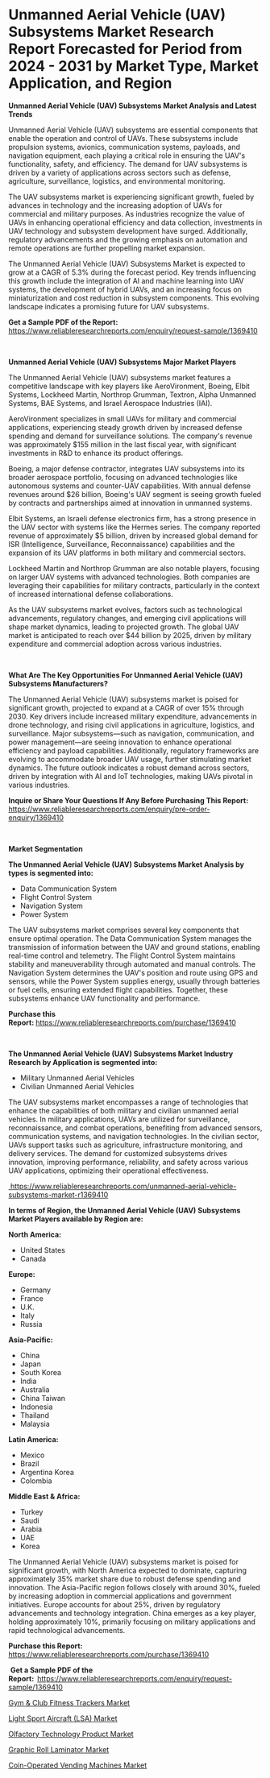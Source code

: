 <p><h1>Unmanned Aerial Vehicle (UAV) Subsystems Market Research Report Forecasted for Period from 2024 -  2031 by Market Type, Market Application, and Region</h1></p><p><strong>Unmanned Aerial Vehicle (UAV) Subsystems Market Analysis and Latest Trends</strong></p>
<p><p>Unmanned Aerial Vehicle (UAV) subsystems are essential components that enable the operation and control of UAVs. These subsystems include propulsion systems, avionics, communication systems, payloads, and navigation equipment, each playing a critical role in ensuring the UAV's functionality, safety, and efficiency. The demand for UAV subsystems is driven by a variety of applications across sectors such as defense, agriculture, surveillance, logistics, and environmental monitoring. </p><p>The UAV subsystems market is experiencing significant growth, fueled by advances in technology and the increasing adoption of UAVs for commercial and military purposes. As industries recognize the value of UAVs in enhancing operational efficiency and data collection, investments in UAV technology and subsystem development have surged. Additionally, regulatory advancements and the growing emphasis on automation and remote operations are further propelling market expansion.</p><p>The Unmanned Aerial Vehicle (UAV) Subsystems Market is expected to grow at a CAGR of 5.3% during the forecast period. Key trends influencing this growth include the integration of AI and machine learning into UAV systems, the development of hybrid UAVs, and an increasing focus on miniaturization and cost reduction in subsystem components. This evolving landscape indicates a promising future for UAV subsystems.</p></p>
<p><strong>Get a Sample PDF of the Report:&nbsp;</strong> <a href="https://www.reliableresearchreports.com/enquiry/request-sample/1369410?utm_campaign=1479&utm_medium=2&utm_source=Github&utm_content=ia&utm_term=11102024&utm_id=unmanned-aerial-vehicle-uav-subsystems">https://www.reliableresearchreports.com/enquiry/request-sample/1369410</a></p>
<p>&nbsp;</p>
<p><strong>Unmanned Aerial Vehicle (UAV) Subsystems Major Market Players</strong></p>
<p><p>The Unmanned Aerial Vehicle (UAV) subsystems market features a competitive landscape with key players like AeroVironment, Boeing, Elbit Systems, Lockheed Martin, Northrop Grumman, Textron, Alpha Unmanned Systems, BAE Systems, and Israel Aerospace Industries (IAI). </p><p>AeroVironment specializes in small UAVs for military and commercial applications, experiencing steady growth driven by increased defense spending and demand for surveillance solutions. The company's revenue was approximately $155 million in the last fiscal year, with significant investments in R&D to enhance its product offerings.</p><p>Boeing, a major defense contractor, integrates UAV subsystems into its broader aerospace portfolio, focusing on advanced technologies like autonomous systems and counter-UAV capabilities. With annual defense revenues around $26 billion, Boeing's UAV segment is seeing growth fueled by contracts and partnerships aimed at innovation in unmanned systems.</p><p>Elbit Systems, an Israeli defense electronics firm, has a strong presence in the UAV sector with systems like the Hermes series. The company reported revenue of approximately $5 billion, driven by increased global demand for ISR (Intelligence, Surveillance, Reconnaissance) capabilities and the expansion of its UAV platforms in both military and commercial sectors.</p><p>Lockheed Martin and Northrop Grumman are also notable players, focusing on larger UAV systems with advanced technologies. Both companies are leveraging their capabilities for military contracts, particularly in the context of increased international defense collaborations.</p><p>As the UAV subsystems market evolves, factors such as technological advancements, regulatory changes, and emerging civil applications will shape market dynamics, leading to projected growth. The global UAV market is anticipated to reach over $44 billion by 2025, driven by military expenditure and commercial adoption across various industries.</p></p>
<p>&nbsp;</p>
<p><strong>What Are The Key Opportunities For Unmanned Aerial Vehicle (UAV) Subsystems Manufacturers?</strong></p>
<p><p>The Unmanned Aerial Vehicle (UAV) subsystems market is poised for significant growth, projected to expand at a CAGR of over 15% through 2030. Key drivers include increased military expenditure, advancements in drone technology, and rising civil applications in agriculture, logistics, and surveillance. Major subsystems—such as navigation, communication, and power management—are seeing innovation to enhance operational efficiency and payload capabilities. Additionally, regulatory frameworks are evolving to accommodate broader UAV usage, further stimulating market dynamics. The future outlook indicates a robust demand across sectors, driven by integration with AI and IoT technologies, making UAVs pivotal in various industries.</p></p>
<p><strong>Inquire or Share Your Questions If Any Before Purchasing This Report:</strong> <a href="https://www.reliableresearchreports.com/enquiry/pre-order-enquiry/1369410?utm_campaign=1479&utm_medium=2&utm_source=Github&utm_content=ia&utm_term=11102024&utm_id=unmanned-aerial-vehicle-uav-subsystems">https://www.reliableresearchreports.com/enquiry/pre-order-enquiry/1369410</a></p>
<p>&nbsp;</p>
<p><strong>Market Segmentation</strong></p>
<p><strong>The Unmanned Aerial Vehicle (UAV) Subsystems Market Analysis by types is segmented into:</strong></p>
<p><ul><li>Data Communication System</li><li>Flight Control System</li><li>Navigation System</li><li>Power System</li></ul></p>
<p><p>The UAV subsystems market comprises several key components that ensure optimal operation. The Data Communication System manages the transmission of information between the UAV and ground stations, enabling real-time control and telemetry. The Flight Control System maintains stability and maneuverability through automated and manual controls. The Navigation System determines the UAV's position and route using GPS and sensors, while the Power System supplies energy, usually through batteries or fuel cells, ensuring extended flight capabilities. Together, these subsystems enhance UAV functionality and performance.</p></p>
<p><strong>Purchase this Report:&nbsp;</strong><a href="https://www.reliableresearchreports.com/purchase/1369410?utm_campaign=1479&utm_medium=2&utm_source=Github&utm_content=ia&utm_term=11102024&utm_id=unmanned-aerial-vehicle-uav-subsystems">https://www.reliableresearchreports.com/purchase/1369410</a></p>
<p>&nbsp;</p>
<p><strong>The Unmanned Aerial Vehicle (UAV) Subsystems Market Industry Research by Application is segmented into:</strong></p>
<p><ul><li>Military Unmanned Aerial Vehicles</li><li>Civilian Unmanned Aerial Vehicles</li></ul></p>
<p><p>The UAV subsystems market encompasses a range of technologies that enhance the capabilities of both military and civilian unmanned aerial vehicles. In military applications, UAVs are utilized for surveillance, reconnaissance, and combat operations, benefiting from advanced sensors, communication systems, and navigation technologies. In the civilian sector, UAVs support tasks such as agriculture, infrastructure monitoring, and delivery services. The demand for customized subsystems drives innovation, improving performance, reliability, and safety across various UAV applications, optimizing their operational effectiveness.</p></p>
<p><a href="https://www.reliableresearchreports.com/unmanned-aerial-vehicle-subsystems-market-r1369410?utm_campaign=1479&utm_medium=2&utm_source=Github&utm_content=ia&utm_term=11102024&utm_id=unmanned-aerial-vehicle-uav-subsystems">&nbsp;https://www.reliableresearchreports.com/unmanned-aerial-vehicle-subsystems-market-r1369410</a></p>
<p><strong>In terms of Region, the Unmanned Aerial Vehicle (UAV) Subsystems Market Players available by Region are:</strong></p>
<p>
    <p> <strong> North America: </strong>
        <ul>
            <li>United States</li>
            <li>Canada</li>
        </ul>
        </p> 
    <p> <strong> Europe: </strong>
        <ul>
            <li>Germany</li>
            <li>France</li>
            <li>U.K.</li>
            <li>Italy</li>
            <li>Russia</li>
        </ul>
        </p> 
    <p> <strong> Asia-Pacific: </strong>
        <ul>
            <li>China</li>
            <li>Japan</li>
            <li>South Korea</li>
            <li>India</li>
            <li>Australia</li>
            <li>China Taiwan</li>
            <li>Indonesia</li>
            <li>Thailand</li>
            <li>Malaysia</li>
        </ul>
        </p> 
    <p> <strong> Latin America: </strong>
        <ul>
            <li>Mexico</li>
            <li>Brazil</li>
            <li>Argentina Korea</li>
            <li>Colombia</li>
        </ul>
        </p> 
    <p> <strong> Middle East & Africa: </strong>
        <ul>
            <li>Turkey</li>
            <li>Saudi</li>
            <li>Arabia</li>
            <li>UAE</li>
            <li>Korea</li>
        </ul>
    </p>
    </p>
<p><p>The Unmanned Aerial Vehicle (UAV) subsystems market is poised for significant growth, with North America expected to dominate, capturing approximately 35% market share due to robust defense spending and innovation. The Asia-Pacific region follows closely with around 30%, fueled by increasing adoption in commercial applications and government initiatives. Europe accounts for about 25%, driven by regulatory advancements and technology integration. China emerges as a key player, holding approximately 10%, primarily focusing on military applications and rapid technological advancements.</p></p>
<p><strong>Purchase this Report: </strong><a href="https://www.reliableresearchreports.com/purchase/1369410?utm_campaign=1479&utm_medium=2&utm_source=Github&utm_content=ia&utm_term=11102024&utm_id=unmanned-aerial-vehicle-uav-subsystems">https://www.reliableresearchreports.com/purchase/1369410</a></p>
<p>&nbsp;<strong>Get a Sample PDF of the Report:&nbsp;&nbsp;</strong><a href="https://www.reliableresearchreports.com/enquiry/request-sample/1369410?utm_campaign=1479&utm_medium=2&utm_source=Github&utm_content=ia&utm_term=11102024&utm_id=unmanned-aerial-vehicle-uav-subsystems">https://www.reliableresearchreports.com/enquiry/request-sample/1369410</a></p>
<p><strong></strong></p>
<p><p><a href="https://www.linkedin.com/pulse/global-gym-club-fitness-trackers-industry-analysis-report-market-prb1f?utm_campaign=1479&utm_medium=2&utm_source=Github&utm_content=ia&utm_term=11102024&utm_id=unmanned-aerial-vehicle-uav-subsystems">Gym & Club Fitness Trackers Market</a></p><p><a href="https://www.linkedin.com/pulse/light-sport-aircraft-lsa-market-global-trends-forecast-2024-ifhwe?utm_campaign=1479&utm_medium=2&utm_source=Github&utm_content=ia&utm_term=11102024&utm_id=unmanned-aerial-vehicle-uav-subsystems">Light Sport Aircraft (LSA) Market</a></p><p><a href="https://www.linkedin.com/pulse/global-olfactory-technology-product-market-analysis-key-trends-xpqoc?utm_campaign=1479&utm_medium=2&utm_source=Github&utm_content=ia&utm_term=11102024&utm_id=unmanned-aerial-vehicle-uav-subsystems">Olfactory Technology Product Market</a></p><p><a href="https://www.linkedin.com/pulse/exploring-graphic-roll-laminator-market-dynamics-revenue-analysis-d7ovc?utm_campaign=1479&utm_medium=2&utm_source=Github&utm_content=ia&utm_term=11102024&utm_id=unmanned-aerial-vehicle-uav-subsystems">Graphic Roll Laminator Market</a></p><p><a href="https://www.linkedin.com/pulse/global-coin-operated-vending-machines-industry-analysis-pizfe?utm_campaign=1479&utm_medium=2&utm_source=Github&utm_content=ia&utm_term=11102024&utm_id=unmanned-aerial-vehicle-uav-subsystems">Coin-Operated Vending Machines Market</a></p></p>
